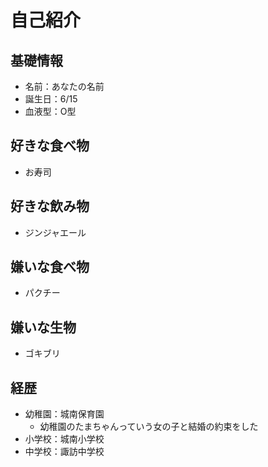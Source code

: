 # 自己紹介
## 基礎情報
+ 名前：あなたの名前
+ 誕生日：6/15
+ 血液型：O型

## 好きな食べ物
+ お寿司
## 好きな飲み物
+ ジンジャエール

## 嫌いな食べ物
+ パクチー
## 嫌いな生物
+ ゴキブリ

## 経歴
+ 幼稚園：城南保育園
    + 幼稚園のたまちゃんっていう女の子と結婚の約束をした
+ 小学校：城南小学校
+ 中学校：諏訪中学校